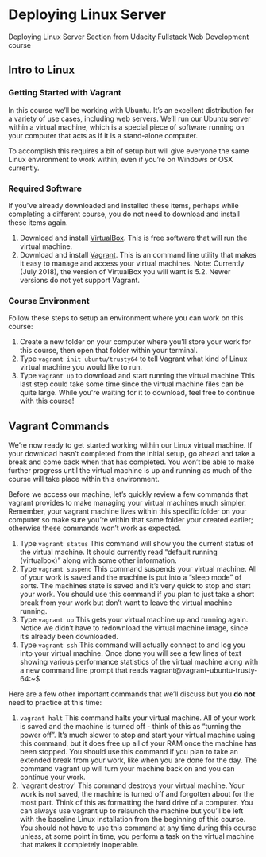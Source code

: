 # Deploying Linux Server
Deploying Linux Server Section from Udacity Fullstack Web Development course

## Intro to Linux

### Getting Started with Vagrant
In this course we’ll be working with Ubuntu. It’s an excellent distribution for a variety of use cases, including web servers. We’ll run our Ubuntu server within a virtual machine, which is a special piece of software running on your computer that acts as if it is a stand-alone computer.

To accomplish this requires a bit of setup but will give everyone the same Linux environment to work within, even if you’re on Windows or OSX currently.

### Required Software
If you've already downloaded and installed these items, perhaps while completing a different course, you do not need to download and install these items again.

  1. Download and install [VirtualBox](https://www.virtualbox.org/wiki/Download_Old_Builds_5_2). This is free software that will run the 
  virtual machine.
  2. Download and install [Vagrant](https://www.vagrantup.com/). This is an command line utility that makes it easy to manage and access 
  your virtual machines.
Note: Currently (July 2018), the version of VirtualBox you will want is 5.2. Newer versions do not yet support Vagrant.

### Course Environment
Follow these steps to setup an environment where you can work on this course:

  1. Create a new folder on your computer where you’ll store your work for this course, then open that folder within your terminal.
  2. Type `vagrant init ubuntu/trusty64` to tell Vagrant what kind of Linux virtual machine you would like to run.
  3. Type `vagrant up` to download and start running the virtual machine
This last step could take some time since the virtual machine files can be quite large. While you're waiting for it to download, feel free to continue with this course!

## Vagrant Commands
We’re now ready to get started working within our Linux virtual machine. If your download hasn’t completed from the initial setup, go ahead and take a break and come back when that has completed. You won’t be able to make further progress until the virtual machine is up and running as much of the course will take place within this environment.

Before we access our machine, let’s quickly review a few commands that vagrant provides to make managing your virtual machines much simpler. Remember, your vagrant machine lives within this specific folder on your computer so make sure you’re within that same folder your created earlier; otherwise these commands won’t work as expected.

  1. Type `vagrant status`
    This command will show you the current status of the virtual machine. It should currently read “default running (virtualbox)” along 
    with some other information.
  2. Type `vagrant suspend`
    This command suspends your virtual machine. All of your work is saved and the machine is put into a “sleep mode” of sorts. The 
    machines state is saved and it’s very quick to stop and start your work. You should use this command if you plan to just take a 
    short break from your work but don’t want to leave the virtual machine running.
  3. Type `vagrant up`
    This gets your virtual machine up and running again. Notice we didn’t have to redownload the virtual machine image, since it’s 
    already been downloaded.
  4. Type `vagrant ssh`
    This command will actually connect to and log you into your virtual machine. Once done you will see a few lines of text showing 
    various performance statistics of the virtual machine along with a new command line prompt that reads vagrant@vagrant-ubuntu-trusty-
    64:~$
    
Here are a few other important commands that we’ll discuss but you __do not__ need to practice at this time:

  1. `vagrant halt`
    This command halts your virtual machine. All of your work is saved and the machine is turned off - think of this as “turning the 
    power off”. It’s much slower to stop and start your virtual machine using this command, but it does free up all of your RAM once the 
    machine has been stopped. You should use this command if you plan to take an extended break from your work, like when you are done 
    for the day. The command vagrant up will turn your machine back on and you can continue your work.
  2. 'vagrant destroy'
    This command destroys your virtual machine. Your work is not saved, the machine is turned off and forgotten about for the most part. 
    Think of this as formatting the hard drive of a computer. You can always use vagrant up to relaunch the machine but you’ll be left 
    with the baseline Linux installation from the beginning of this course. You should not have to use this command at any time during 
    this course unless, at some point in time, you perform a task on the virtual machine that makes it completely inoperable.

